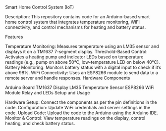 Smart Home Control System (IoT)

Description: This repository contains code for an Arduino-based smart home control system that integrates temperature monitoring, WiFi connectivity, and control mechanisms for heating and battery status.

Features

Temperature Monitoring: Measures temperature using an LM35 sensor and displays it on a TM1637 7-segment display.
Threshold-Based Control: Activates a heating pump and indicator LEDs based on temperature readings (e.g., pump on above 50°C, low-temperature LED on below 40°C).
Battery Monitoring: Monitors battery status with a digital input to check if it’s above 98%.
WiFi Connectivity: Uses an ESP8266 module to send data to a remote server and handle responses.
Hardware Components

Arduino Board
TM1637 Display
LM35 Temperature Sensor
ESP8266 WiFi Module
Relay and LEDs
Setup and Usage

Hardware Setup: Connect the components as per the pin definitions in the code.
Configuration: Update WiFi credentials and server settings in the code.
Upload Code: Upload the code to the Arduino using the Arduino IDE.
Monitor & Control: View temperature readings on the display, control heating, and check battery status.
